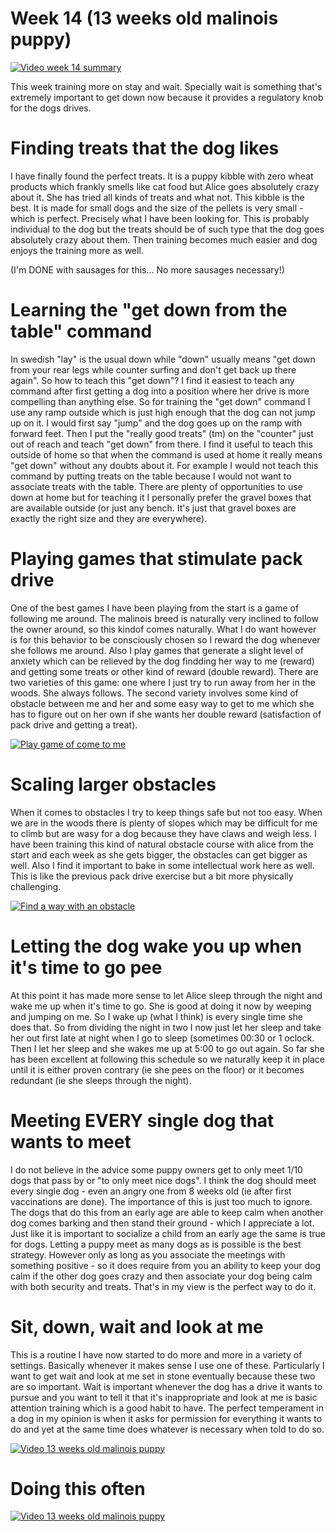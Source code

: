 # Week 14 (13 weeks old malinois puppy)

[![Video week 14 summary](https://img.youtube.com/vi/2BvzfvtySz8/0.jpg)](https://www.youtube.com/watch?v=2BvzfvtySz8)

This week training more on stay and wait. Specially wait is something that's extremely important to get down now because it provides a regulatory knob for the dogs drives. 

# Finding treats that the dog likes
I have finally found the perfect treats. It is a puppy kibble with zero wheat products which frankly smells like cat food but Alice goes absolutely crazy about it. She has tried all kinds of treats and what not. This kibble is the best. It is made for small dogs and the size of the pellets is very small - which is perfect. Precisely what I have been looking for. This is probably individual to the dog but the treats should be of such type that the dog goes absolutely crazy about them. Then training becomes much easier and dog enjoys the training more as well.

(I'm DONE with sausages for this... No more sausages necessary!)

# Learning the "get down from the table" command
In swedish "lay" is the usual down while "down" usually means "get down from your rear legs while counter surfing and don't get back up there again". So how to teach this "get down"? I find it easiest to teach any command after first getting a dog into a position where her drive is more compelling than anything else. So for training the "get down" command I use any ramp outside which is just high enough that the dog can not jump up on it. I would first say "jump" and the dog goes up on the ramp with forward feet. Then I put the "really good treats" (tm) on the "counter" just out of reach and teach "get down" from there. I find it useful to teach this outside of home so that when the command is used at home it really means "get down" without any doubts about it. For example I would not teach this command by putting treats on the table because I would not want to associate treats with the table. There are plenty of opportunities to use down at home but for teaching it I personally prefer the gravel boxes that are available outside (or just any bench. It's just that gravel boxes are exactly the right size and they are everywhere). 

# Playing games that stimulate pack drive
One of the best games I have been playing from the start is a game of following me around. The malinois breed is naturally very inclined to follow the owner around, so this kindof comes naturally. What I do want however is for this behavior to be consciously chosen so I reward the dog whenever she follows me around. Also I play games that generate a slight level of anxiety which can be relieved by the dog findding her way to me (reward) and getting some treats or other kind of reward (double reward). There are two varieties of this game: one where I just try to run away from her in the woods. She always follows. The second variety involves some kind of obstacle between me and her and some easy way to get to me which she has to figure out on her own if she wants her double reward (satisfaction of pack drive and getting a treat). 

[![Play game of come to me](https://img.youtube.com/vi/m7sHvoDMmD8/0.jpg)](https://www.youtube.com/watch?v=m7sHvoDMmD8)

# Scaling larger obstacles
When it comes to obstacles I try to keep things safe but not too easy. When we are in the woods there is plenty of slopes which may be difficult for me to climb but are wasy for a dog because they have claws and weigh less. I have been training this kind of natural obstacle course with alice from the start and each week as she gets bigger, the obstacles can get bigger as well. Also I find it important to bake in some intellectual work here as well. This is like the previous pack drive exercise but a bit more physically challenging. 

[![Find a way with an obstacle](https://img.youtube.com/vi/QAsFjWSFR6U/0.jpg)](https://www.youtube.com/watch?v=QAsFjWSFR6U)

# Letting the dog wake you up when it's time to go pee
At this point it has made more sense to let Alice sleep through the night and wake me up when it's time to go. She is good at doing it now by weeping and jumping on me. So I wake up (what I think) is every single time she does that. So from dividing the night in two I now just let her sleep and take her out first late at night when I go to sleep (sometimes 00:30 or 1 oclock. Then I let her sleep and she wakes me up at 5:00 to go out again. So far she has been excellent at following this schedule so we naturally keep it in place until it is either proven contrary (ie she pees on the floor) or it becomes redundant (ie she sleeps through the night). 

# Meeting EVERY single dog that wants to meet
I do not believe in the advice some puppy owners get to only meet 1/10 dogs that pass by or "to only meet nice dogs". I think the dog should meet every single dog - even an angry one from 8 weeks old (ie after first vaccinations are done). The importance of this is just too much to ignore. The dogs that do this from an early age are able to keep calm when another dog comes barking and then stand their ground - which I appreciate a lot. Just like it is important to socialize a child from an early age the same is true for dogs. Letting a puppy meet as many dogs as is possible is the best strategy. However only as long as you associate the meetings with something positive - so it does require from you an ability to keep your dog calm if the other dog goes crazy and then associate your dog being calm with both security and treats. That's in my view is the perfect way to do it. 

# Sit, down, wait and look at me
This is a routine I have now started to do more and more in a variety of settings. Basically whenever it makes sense I use one of these. Particularly I want to get wait and look at me set in stone eventually because these two are so important. Wait is important whenever the dog has a drive it wants to pursue and you want to tell it that it's inappropriate and look at me is basic attention training which is a good habit to have. The perfect temperament in a dog in my opinion is when it asks for permission for everything it wants to do and yet at the same time does whatever is necessary when told to do so. 

[![Video 13 weeks old malinois puppy](https://img.youtube.com/vi/gW-lCZi7Vvw/0.jpg)](https://www.youtube.com/watch?v=gW-lCZi7Vvw)

# Doing this often

[![Video 13 weeks old malinois puppy](https://img.youtube.com/vi/W_d81uTRP1c/0.jpg)](https://www.youtube.com/watch?v=W_d81uTRP1c)


